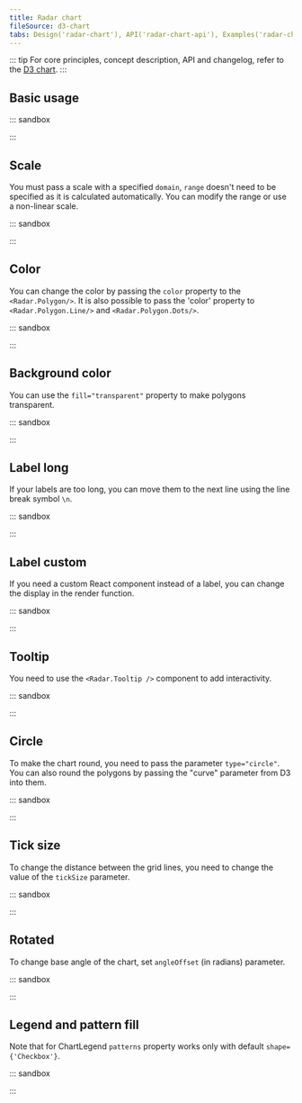 ```yaml
---
title: Radar chart
fileSource: d3-chart
tabs: Design('radar-chart'), API('radar-chart-api'), Examples('radar-chart-code')
---
```


::: tip
For core principles, concept description, API and changelog, refer to the [D3 chart](/data-display/d3-chart/d3-chart).
:::

## Basic usage

::: sandbox

<script lang="tsx">
  export Demo from './examples/basic-usage.tsx';
</script>

:::

## Scale

You must pass a scale with a specified `domain`, `range` doesn't need to be specified as it is calculated automatically.
You can modify the range or use a non-linear scale.

::: sandbox

<script lang="tsx">
  export Demo from './examples/scale.tsx';
</script>

:::

## Color

You can change the color by passing the `color` property to the `<Radar.Polygon/>`.
It is also possible to pass the 'color' property to `<Radar.Polygon.Line/>` and `<Radar.Polygon.Dots/>`.

::: sandbox

<script lang="tsx">
  export Demo from './examples/color.tsx';
</script>

:::

## Background color

You can use the `fill="transparent"` property to make polygons transparent.

::: sandbox

<script lang="tsx">
  export Demo from './examples/background-color.tsx';
</script>

:::

## Label long

If your labels are too long, you can move them to the next line using the line break symbol `\n`.

::: sandbox

<script lang="tsx">
  export Demo from './examples/label-long.tsx';
</script>

:::

## Label custom

If you need a custom React component instead of a label, you can change the display in the render function.

::: sandbox

<script lang="tsx">
  export Demo from './examples/label-custom.tsx';
</script>

:::

## Tooltip

You need to use the `<Radar.Tooltip />` component to add interactivity.

::: sandbox

<script lang="tsx">
  export Demo from './examples/tooltip.tsx';
</script>

:::

## Circle

To make the chart round, you need to pass the parameter `type="circle"`.
You can also round the polygons by passing the "curve" parameter from D3 into them.

::: sandbox

<script lang="tsx">
  export Demo from './examples/circle.tsx';
</script>

:::

## Tick size

To change the distance between the grid lines, you need to change the value of the `tickSize` parameter.

::: sandbox

<script lang="tsx">
  export Demo from './examples/tick-size.tsx';
</script>

:::

## Rotated

To change base angle of the chart, set `angleOffset` (in radians) parameter.

::: sandbox

<script lang="tsx">
  export Demo from './examples/rotated.tsx';
</script>

:::

## Legend and pattern fill

Note that for ChartLegend `patterns` property works only with default `shape={'Checkbox'}`.

::: sandbox

<script lang="tsx">
  export Demo from './examples/legend-and-pattern-fill.tsx';
</script>

:::
